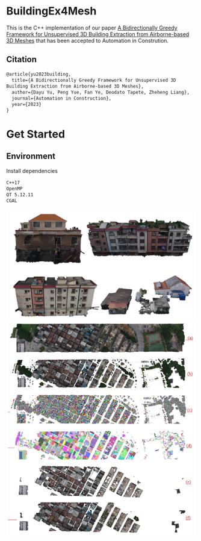 # BuildingEx4Mesh


This is the  C++ implementation of our paper [A Bidirectionally Greedy Framework for Unsupervised 3D Building Extraction from Airborne-based 3D Meshes](https://xxxx8.pdf) that has been accepted to Automation in Constrution.

## Citation

```
@article{yu2023building,
  title={A Bidirectionally Greedy Framework for Unsupervised 3D Building Extraction from Airborne-based 3D Meshes},
  author={Dayu Yu, Peng Yue, Fan Ye, Deodato Tapete, Zheheng Liang},
  journal={Automation in Construction},
  year={2023}
}
```

# Get Started

## Environment

Install dependencies

```
C++17
OpenMP
QT 5.12.11
CGAL
```

![pipeline](demo/result1.png)
![pipeline](demo/result2.png)
